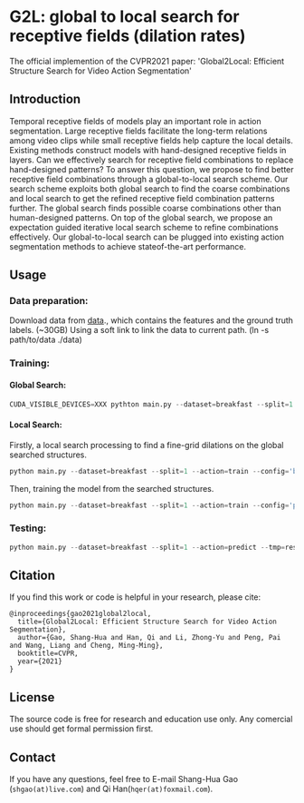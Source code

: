 # G2L: global to local search for receptive fields (dilation rates)

The official implemention of the CVPR2021 paper: 'Global2Local: Efficient Structure Search for Video Action Segmentation'
## Introduction
Temporal receptive fields of models play an important
role in action segmentation. Large receptive fields facilitate
the long-term relations among video clips while small receptive fields help capture the local details. Existing methods construct models with hand-designed receptive fields in
layers. Can we effectively search for receptive field combinations to replace hand-designed patterns? To answer this
question, we propose to find better receptive field combinations through a global-to-local search scheme. Our search
scheme exploits both global search to find the coarse combinations and local search to get the refined receptive field
combination patterns further. The global search finds possible coarse combinations other than human-designed patterns. On top of the global search, we propose an expectation guided iterative local search scheme to refine combinations effectively. Our global-to-local search can be plugged
into existing action segmentation methods to achieve stateof-the-art performance.

## Usage

### Data preparation:
Download data from [data](https://mega.nz/#!O6wXlSTS!wcEoDT4Ctq5HRq_hV-aWeVF1_JB3cacQBQqOLjCIbc8)., which contains the features and the ground truth labels. (~30GB)
Using a soft link to link the data to current path. (ln -s path/to/data ./data)

### Training:
#### Global Search:
```py
CUDA_VISIBLE_DEVICES=XXX pythton main.py --dataset=breakfast --split=1 --action=global --tmp=results_global
```

#### Local Search:
Firstly, a local search processing to find a fine-grid dilations on the global searched structures.
```py
python main.py --dataset=breakfast --split=1 --action=train --config='breakfast_sp1.json' --tmp=results_local
```
Then, training the model from the searched structures.
```py
python main.py --dataset=breakfast --split=1 --action=train --config='path to config (default as 'log/search_config_step30.json')' --tmp=results --finetune=True
```

### Testing:
```py
python main.py --dataset=breakfast --split=1 --action=predict --tmp=results --config=path/to/model_config --pretrain=path/to/model
```
## Citation
If you find this work or code is helpful in your research, please cite:
```
@inproceedings{gao2021global2local,
  title={Global2Local: Efficient Structure Search for Video Action Segmentation},
  author={Gao, Shang-Hua and Han, Qi and Li, Zhong-Yu and Peng, Pai and Wang, Liang and Cheng, Ming-Ming},
  booktitle=CVPR,
  year={2021}
}
```
## License

The source code is free for research and education use only. Any comercial use should get formal permission first.

## Contact
If you have any questions, feel free to E-mail Shang-Hua Gao (`shgao(at)live.com`) and Qi Han(`hqer(at)foxmail.com`).
